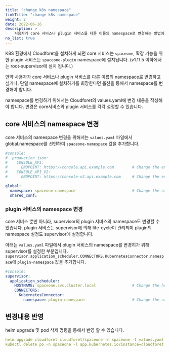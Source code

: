 ```yaml
---
title: "change k8s namespace"
linkTitle: "change k8s namespace"
weight: 2
date: 2022-06-16
description: >
    사용자가 core 서비스나 plugin 서비스를 다른 이름의 namespace로 변경하는 방법에 대해 설명합니다.
no_list: true
---
```

K8S 환경에서 Cloudforet을 설치하게 되면 core 서비스는 `spaceone`, 확장 기능을 위한 plugin 서비스는 `spaceone-plugin` namespace에 설치됩니다. (v1.11.5 이하에서는 root-supervisor에 설치 됩니다.)

만약 사용자가 core 서비스나 plugin 서비스를 다른 이름의 namespace로 변경하고 싶거나, 단일 namespace에 설치하기를 희망한다면 옵션을 통해서 namespace를 변경해야 합니다.

namespace를 변경하기 위해서는 Cloudforet의 values.yaml에 변경 내용을 작성해야 합니다. 변경은 core서비스와 plugin 서비스를 각각 설정할 수 있습니다.

## core 서비스의 namespace 변경
core 서비스의 namespace 변경을 위해서는 `values.yaml` 파일에서 global.namespace를 선언하여 `spaceone-namespace` 값을 추가합니다.
``` yaml
#console:
#  production_json:
#    CONSOLE_API:
#      ENDPOINT: https://console.api.example.com        # Change the endpoint
#    CONSOLE_API_V2:
#      ENDPOINT: https://console-v2.api.example.com     # Change the endpoint

global:
  namespace: spaceone-namespace                         # Change the namespace
  shared_conf:
```

### plugin 서비스의 namespace 변경

core 서비스 뿐만 아니라, supervisor의 plugin 서비스의 namespace도 변경할 수 있습니다. plugin 서비스는 supervisor에 의해 life-cycle이 관리되며 plugin의 namespace 설정도 supervisor에 설정합니다.

아래는 `values.yaml` 파일에서 plugin 서비스의 namespace를 변경히가 위해 supervisor를 설정한 부분입니다. `supervisor.application_scheduler.CONNECTORS.KubernetesConnector.namespace`에 `plugin-namespace` 값을 추가합니다.
``` yaml
#console:
supervisor:
  application_scheduler:
    HOSTNAME: spaceone.svc.cluster.local                # Change the hostname
    CONNECTORS:
      KubernetesConnector:
        namespace: plugin-namespace                     # Change the namespace
```
## 변경내용 반영

helm upgrade 및 pod 삭제 명령을 통해서 반영 할 수 있습니다.

```yaml
helm upgrade cloudforet cloudforet/spaceone -n spaceone -f values.yaml
kubectl delete po -n spaceone -l app.kubernetes.io/instance=cloudforet
```